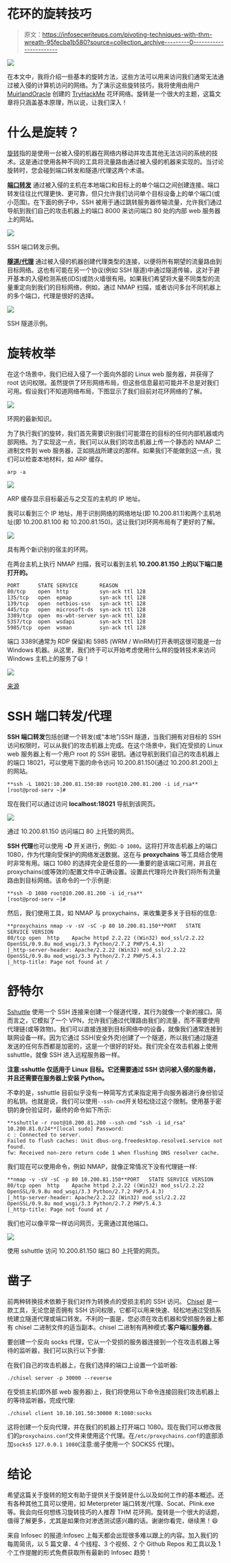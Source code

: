 # 花环的旋转技巧

> 原文：<https://infosecwriteups.com/pivoting-techniques-with-thm-wreath-95fecba1b580?source=collection_archive---------0----------------------->

![](img/57cbbf4a094ca24701bc500af32f4a8f.png)

在本文中，我将介绍一些基本的旋转方法，这些方法可以用来访问我们通常无法通过被入侵的计算机访问的网络。为了演示这些旋转技巧，我将使用由用户 [MuirlandOracle](https://tryhackme.com/p/MuirlandOracle) 创建的 [TryHackMe](https://tryhackme.com/room/wreath) 花环网络。旋转是一个很大的主题，这篇文章将只涵盖基本原理，所以说，让我们深入！

# 什么是旋转？

[旋转](https://pentest.blog/explore-hidden-networks-with-double-pivoting/)指的是使用一台被入侵的机器在网络内移动并攻击其他无法访问的系统的技术。这是通过使用各种不同的工具将流量路由通过被入侵的机器来实现的。当讨论旋转时，您会碰到端口转发和隧道/代理这两个术语。

[**端口转发**](https://tryhackme.com/room/wreath) 通过被入侵的主机在本地端口和目标上的单个端口之间创建连接。端口转发往往比代理更快、更可靠，但只允许我们访问单个目标设备上的单个端口(或小范围)。在下面的例子中，SSH 被用于通过跳转服务器传输流量，允许我们通过导航到我们自己的攻击机器上的端口 8000 来访问端口 80 处的内部 web 服务器上的网站。

![](img/542534c7b4156e5c8f52bfeceb94e952.png)

SSH 端口转发示例。

[**隧道/代理**](https://tryhackme.com/room/wreath) 通过被入侵的机器创建代理类型的连接，以便将所有期望的流量路由到目标网络。这也有可能在另一个协议(例如 SSH 隧道)中通过隧道传输，这对于避开基本的入侵检测系统(IDS)或防火墙很有用。如果我们希望将大量不同类型的流量重定向到我们的目标网络，例如，通过 NMAP 扫描，或者访问多台不同机器上的多个端口，代理是很好的选择。

![](img/8b4cfbb94e0acc7afac03bb6e19754eb.png)

SSH 隧道示例。

# 旋转枚举

在这个场景中，我们已经入侵了一个面向外部的 Linux web 服务器，并获得了 root 访问权限。虽然提供了环形网络布局，但这些信息最初可能并不总是对我们可用。假设我们不知道网络布局，下图显示了我们目前对花环网络的了解。

![](img/29134709b6795831141c8d2bcbdcfc55.png)

环网的最新知识。

为了执行我们的旋转，我们首先需要识别我们可能潜在的目标的任何内部机器或内部网络。为了实现这一点，我们可以从我们的攻击机器上传一个静态的 NMAP 二进制文件到 web 服务器，正如挑战所建议的那样。如果我们不能做到这一点，我们可以检查本地材料，如 ARP 缓存。

```
arp -a
```

![](img/8dd39cf56ceb33e8c77be77883c93501.png)

ARP 缓存显示目标最近与之交互的主机的 IP 地址。

我可以看到三个 IP 地址，用于识别网络的网络地址(即 10.200.81.1)和两个主机地址(即 10.200.81.100 和 10.200.81.150)。这让我们对环网布局有了更好的了解。

![](img/2439802f2ee5e290eb909fd2cac3e255.png)

具有两个新识别的宿主的环网。

在两台主机上执行 NMAP 扫描，我可以看到主机 **10.200.81.150 上的以下端口是打开的。**

```
PORT      STATE SERVICE       REASON
80/tcp    open  http          syn-ack ttl 128
135/tcp   open  epmap         syn-ack ttl 128
139/tcp   open  netbios-ssn   syn-ack ttl 128
445/tcp   open  microsoft-ds  syn-ack ttl 128
3389/tcp  open  ms-wbt-server syn-ack ttl 128
5357/tcp  open  wsdapi        syn-ack ttl 128
5985/tcp  open  wsman         syn-ack ttl 128
```

端口 3389(通常为 RDP 保留)和 5985 (WRM / WinRM)打开表明这很可能是一台 Windows 机器。从这里，我们终于可以开始考虑使用什么样的旋转技术来访问 Windows 主机上的服务了😃！

![](img/3627c220f5d7fc07509ef3b5860bae1e.png)

[来源](https://www.pinterest.ie/pin/487162884662300442/)

# SSH 端口转发/代理

**SSH 端口转发**包括创建一个转发(或“本地”)SSH 隧道，当我们拥有对目标的 SSH 访问权限时，可以从我们的攻击机器上完成。在这个场景中，我们在受损的 Linux web 服务器上有一个用户 root 的 SSH 密钥。通过导航到我们自己的攻击机器上的端口 18021，可以使用下面的命令访问 10.200.81.150(通过 10.200.81.200)上的网站。

```
**ssh -L 18021:10.200.81.150:80 root@10.200.81.200 -i id_rsa** 
[root@prod-serv ~]#
```

现在我们可以通过访问 **localhost:18021** 导航到该网页。

![](img/06c5cb3a7b2512716768682bdee50846.png)

通过 10.200.81.150 访问端口 80 上托管的网页。

**SSH 代理**也可以使用 **-D** 开关进行，例如:`-D 1080`。这将打开攻击机器上的端口 1080，作为代理向受保护的网络发送数据。这在与 **proxychains** 等工具结合使用时非常有用。端口 1080 的选择完全是任意的——重要的是该端口可用，并且在 proxychains(或等效的)配置文件中正确设置。设置此代理将允许我们将所有流量路由到目标网络。该命令的一个示例是:

```
**ssh -D 1080 root@10.200.81.200 -i id_rsa** 
[root@prod-serv ~]#
```

然后，我们使用工具，如 NMAP 与 proxychains，来收集更多关于目标的信息:

```
**proxychains nmap -v -sV -sC -p 80 10.200.81.150**PORT   STATE SERVICE VERSION
80/tcp open  http    Apache httpd 2.2.22 ((Win32) mod_ssl/2.2.22 OpenSSL/0.9.8u mod_wsgi/3.3 Python/2.7.2 PHP/5.4.3)
|_http-server-header: Apache/2.2.22 (Win32) mod_ssl/2.2.22 OpenSSL/0.9.8u mod_wsgi/3.3 Python/2.7.2 PHP/5.4.3
|_http-title: Page not found at /
```

# 舒特尔

[Sshuttle](https://github.com/sshuttle/sshuttle) 使用一个 SSH 连接来创建一个隧道代理，其行为就像一个新的接口。简而言之，它模拟了一个 VPN，允许我们通过代理路由我们的流量，而不需要使用代理链(或等效物)。我们可以直接连接到目标网络中的设备，就像我们通常连接到联网设备一样。因为它通过 SSH(安全外壳)创建了一个隧道，所以我们通过隧道发送的任何东西都是加密的，这是一个很好的好处。我们完全在攻击机器上使用 sshuttle，就像 SSH 进入远程服务器一样。

**注意:sshuttle 仅适用于 Linux 目标。它还需要通过 SSH 访问被入侵的服务器，并且还需要在服务器上安装 Python。**

不幸的是，sshuttle 目前似乎没有一种简写方式来指定用于向服务器进行身份验证的私钥。也就是说，我们可以使用`--ssh-cmd`开关轻松绕过这个限制。使用基于密钥的身份验证时，最终的命令如下所示:

```
**sshuttle -r root@10.200.81.200 --ssh-cmd "ssh -i id_rsa" 10.200.81.0/24**[local sudo] Password: 
c : Connected to server.
Failed to flush caches: Unit dbus-org.freedesktop.resolve1.service not found.
fw: Received non-zero return code 1 when flushing DNS resolver cache.
```

我们现在可以使用命令，例如 NMAP，就像正常情况下没有代理链一样:

```
**nmap -v -sV -sC -p 80 10.200.81.150**PORT   STATE SERVICE VERSION
80/tcp open  http    Apache httpd 2.2.22 ((Win32) mod_ssl/2.2.22 OpenSSL/0.9.8u mod_wsgi/3.3 Python/2.7.2 PHP/5.4.3)
|_http-server-header: Apache/2.2.22 (Win32) mod_ssl/2.2.22 OpenSSL/0.9.8u mod_wsgi/3.3 Python/2.7.2 PHP/5.4.3
|_http-title: Page not found at /
```

我们也可以像平常一样访问网页，无需通过其他端口。

![](img/a882aef95600733effed1d154b231d23.png)

使用 sshuttle 访问 10.200.81.150 端口 80 上托管的网页。

# 凿子

前两种转换技术依赖于我们对作为转换点的受损主机的 SSH 访问。 [Chisel](https://github.com/jpillora/chisel) 是一款工具，无论您是否拥有 SSH 访问权限，它都可以用来快速、轻松地通过受损系统建立隧道代理或端口转发。不利的一面是，您必须在攻击机器和受损服务器上都有 chisel 二进制文件的适当副本。chisel 二进制有两种模式:**客户端**和**服务器**。

要创建一个反向 socks 代理，它从一个受损的服务器连接到一个在攻击机器上等待的监听器，我们可以执行以下步骤:

在我们自己的攻击机器上，在我们选择的端口上设置一个监听器:

```
./chisel server -p 30000 --reverse
```

在受损主机(即外部 web 服务器)上，我们将使用以下命令连接回我们攻击机器上的等待监听器，完成代理:

```
./chisel client 10.10.101.50:30000 R:1080:socks
```

这将创建一个反向代理，并在我们的机器上打开端口 1080。现在我们可以修改我们的`proxychains.conf`文件来使用这个代理。在`/etc/proxychains.conf`的底部添加`socks5 127.0.0.1 1080`(注意:凿子使用一个 SOCKS5 代理)。

# 结论

希望这篇关于旋转的短文有助于提供关于旋转是什么以及如何工作的基本概述。还有各种其他工具可以使用，如 Meterpreter 端口转发/代理、Socat、Plink.exe 等。我会向任何想练习旋转技巧的人推荐 THM 花环网。旋转是一个很大的话题，值得了解更多，尤其是如果你对渗透测试感兴趣的话。谢谢你看完，继续黑！😄

来自 Infosec 的报道:Infosec 上每天都会出现很多难以跟上的内容。加入我们的每周简讯，以 5 篇文章、4 个线程、3 个视频、2 个 Github Repos 和工具以及 1 个工作提醒的形式免费获取所有最新的 Infosec 趋势！[](https://weekly.infosecwriteups.com/)